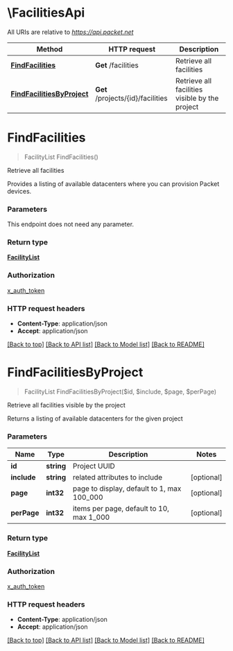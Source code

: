 # \FacilitiesApi

All URIs are relative to *https://api.packet.net*

Method | HTTP request | Description
------------- | ------------- | -------------
[**FindFacilities**](FacilitiesApi.md#FindFacilities) | **Get** /facilities | Retrieve all facilities
[**FindFacilitiesByProject**](FacilitiesApi.md#FindFacilitiesByProject) | **Get** /projects/{id}/facilities | Retrieve all facilities visible by the project


# **FindFacilities**
> FacilityList FindFacilities()

Retrieve all facilities

Provides a listing of available datacenters where you can provision Packet devices.


### Parameters
This endpoint does not need any parameter.

### Return type

[**FacilityList**](FacilityList.md)

### Authorization

[x_auth_token](../README.md#x_auth_token)

### HTTP request headers

 - **Content-Type**: application/json
 - **Accept**: application/json

[[Back to top]](#) [[Back to API list]](../README.md#documentation-for-api-endpoints) [[Back to Model list]](../README.md#documentation-for-models) [[Back to README]](../README.md)

# **FindFacilitiesByProject**
> FacilityList FindFacilitiesByProject($id, $include, $page, $perPage)

Retrieve all facilities visible by the project

Returns a listing of available datacenters for the given project


### Parameters

Name | Type | Description  | Notes
------------- | ------------- | ------------- | -------------
 **id** | **string**| Project UUID | 
 **include** | **string**| related attributes to include | [optional] 
 **page** | **int32**| page to display, default to 1, max 100_000 | [optional] 
 **perPage** | **int32**| items per page, default to 10, max 1_000 | [optional] 

### Return type

[**FacilityList**](FacilityList.md)

### Authorization

[x_auth_token](../README.md#x_auth_token)

### HTTP request headers

 - **Content-Type**: application/json
 - **Accept**: application/json

[[Back to top]](#) [[Back to API list]](../README.md#documentation-for-api-endpoints) [[Back to Model list]](../README.md#documentation-for-models) [[Back to README]](../README.md)

